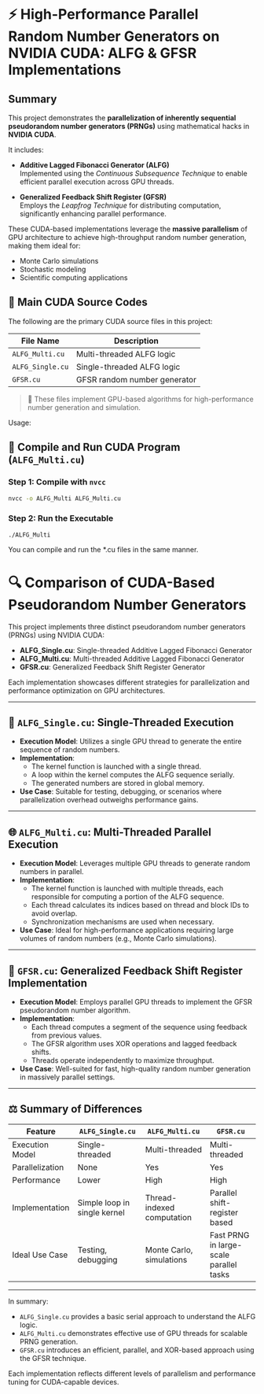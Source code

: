 # ⚡ High-Performance Parallel Random Number Generators on NVIDIA CUDA: ALFG & GFSR Implementations

## Summary

This project demonstrates the **parallelization of inherently sequential pseudorandom number generators (PRNGs)** using mathematical hacks in **NVIDIA CUDA**. 

It includes:

- **Additive Lagged Fibonacci Generator (ALFG)**  
  Implemented using the *Continuous Subsequence Technique* to enable efficient parallel execution across GPU threads.

- **Generalized Feedback Shift Register (GFSR)**  
  Employs the *Leapfrog Technique* for distributing computation, significantly enhancing parallel performance.

These CUDA-based implementations leverage the **massive parallelism** of GPU architecture to achieve high-throughput random number generation, making them ideal for:

- Monte Carlo simulations  
- Stochastic modeling  
- Scientific computing applications  


## 🚀 Main CUDA Source Codes

The following are the primary CUDA source files in this project:

| File Name        | Description                 |
|------------------|-----------------------------|
| `ALFG_Multi.cu`  | Multi-threaded ALFG logic   |
| `ALFG_Single.cu` | Single-threaded ALFG logic  |
| `GFSR.cu`        | GFSR random number generator |

> 📝 These files implement GPU-based algorithms for high-performance number generation and simulation.


Usage:

## 🧪 Compile and Run CUDA Program (`ALFG_Multi.cu`)

### Step 1: Compile with `nvcc`

```bash
nvcc -o ALFG_Multi ALFG_Multi.cu
```
### Step 2: Run the Executable
```
./ALFG_Multi
```

You can compile and run the *.cu files in the same manner.

# 🔍 Comparison of CUDA-Based Pseudorandom Number Generators

This project implements three distinct pseudorandom number generators (PRNGs) using NVIDIA CUDA:

- **ALFG_Single.cu**: Single-threaded Additive Lagged Fibonacci Generator
- **ALFG_Multi.cu**: Multi-threaded Additive Lagged Fibonacci Generator
- **GFSR.cu**: Generalized Feedback Shift Register Generator

Each implementation showcases different strategies for parallelization and performance optimization on GPU architectures.

---

## 🧵 `ALFG_Single.cu`: Single-Threaded Execution

- **Execution Model**: Utilizes a single GPU thread to generate the entire sequence of random numbers.
- **Implementation**:
  - The kernel function is launched with a single thread.
  - A loop within the kernel computes the ALFG sequence serially.
  - The generated numbers are stored in global memory.
- **Use Case**: Suitable for testing, debugging, or scenarios where parallelization overhead outweighs performance gains.

---

## 🌐 `ALFG_Multi.cu`: Multi-Threaded Parallel Execution

- **Execution Model**: Leverages multiple GPU threads to generate random numbers in parallel.
- **Implementation**:
  - The kernel function is launched with multiple threads, each responsible for computing a portion of the ALFG sequence.
  - Each thread calculates its indices based on thread and block IDs to avoid overlap.
  - Synchronization mechanisms are used when necessary.
- **Use Case**: Ideal for high-performance applications requiring large volumes of random numbers (e.g., Monte Carlo simulations).

---

## 🔁 `GFSR.cu`: Generalized Feedback Shift Register Implementation

- **Execution Model**: Employs parallel GPU threads to implement the GFSR pseudorandom number algorithm.
- **Implementation**:
  - Each thread computes a segment of the sequence using feedback from previous values.
  - The GFSR algorithm uses XOR operations and lagged feedback shifts.
  - Threads operate independently to maximize throughput.
- **Use Case**: Well-suited for fast, high-quality random number generation in massively parallel settings.

---

## ⚖️ Summary of Differences

| Feature              | `ALFG_Single.cu`               | `ALFG_Multi.cu`                        | `GFSR.cu`                              |
|----------------------|--------------------------------|----------------------------------------|----------------------------------------|
| Execution Model      | Single-threaded                | Multi-threaded                         | Multi-threaded                         |
| Parallelization      | None                           | Yes                                    | Yes                                    |
| Performance          | Lower                          | High                                   | High                                   |
| Implementation       | Simple loop in single kernel   | Thread-indexed computation             | Parallel shift-register based          |
| Ideal Use Case       | Testing, debugging             | Monte Carlo, simulations               | Fast PRNG in large-scale parallel tasks|

---

In summary:

- `ALFG_Single.cu` provides a basic serial approach to understand the ALFG logic.
- `ALFG_Multi.cu` demonstrates effective use of GPU threads for scalable PRNG generation.
- `GFSR.cu` introduces an efficient, parallel, and XOR-based approach using the GFSR technique.

Each implementation reflects different levels of parallelism and performance tuning for CUDA-capable devices.
